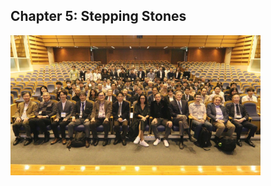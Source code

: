 ## Chapter 5: Stepping Stones

<img src="../../images/countries/japan/kyoto_hypad_2023.jpg" alt="HypAd 2023, conference at Kyoto University" title="HypAd 2023" style="width: 80%; max-width: 400px;" />
